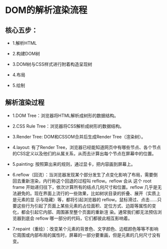 # DOM的解析渲染流程

## 核心五步：

- 1.解析HTML

- 2.构建DOM树

- 3.DOM树与CSS样式进行附着构造呈现树

- 4.布局

- 5.绘制

## 解析渲染过程

- 1.DOM Tree：浏览器将HTML解析成树形的数据结构。

- 2.CSS Rule Tree：浏览器将CSS解析成树形的数据结构。

- 3.Render Tree: DOM和CSSOM合并后生成Render Tree（渲染树）。

- 4.layout: 有了Render Tree，浏览器已经能知道网页中有哪些节点、各个节点的CSS定义以及他们的从属关系，从而去计算出每个节点在屏幕中的位置。
  
- 5.painting: 按照算出来的规则，通过显卡，把内容画到屏幕上。
  
- 6.reflow（回流）：当浏览器发现某个部分发生了点变化影响了布局，需要倒回去重新渲染，内行称这个回退的过程叫 reflow。reflow 会从 这个 root frame 开始递归往下，依次计算所有的结点几何尺寸和位置。reflow 几乎是无法避免的。现在界面上流行的一些效果，比如树状目录的折叠、展开（实质上是元素的显 示与隐藏）等，都将引起浏览器的 reflow。鼠标滑过、点击……只要这些行为引起了页面上某些元素的占位面积、定位方式、边距等属性的变化，都会引起它内部、周围甚至整个页面的重新渲 染。通常我们都无法预估浏览器到底会 reflow 哪一部分的代码，它们都彼此相互影响着。

- 7.repaint（重绘）：改变某个元素的背景色、文字颜色、边框颜色等等不影响它周围或内部布局的属性时，屏幕的一部分要重画，但是元素的几何尺寸没有变。
